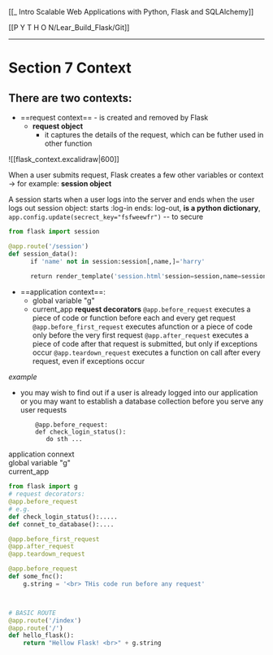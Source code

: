 
[[_ Intro Scalable Web Applications with Python, Flask and SQLAlchemy]]

[[P Y T H O N/Lear_Build_Flask/Git]]


---
# Section 7 Context
## There are two contexts:
- ==request context== - is created and removed by Flask  
	- __request object__
		- it captures the details of the request, which can be futher used in other function

![[flask_context.excalidraw|600]]

When a user submits request, Flask creates a few other variables or context -> for example: __session object__ 

A session starts when a user logs into the server and ends when the user logs out
session object: starts :log-in ends: log-out, __is a 
python dictionary__,
`app.config.update(secrect_key="fsfweewfr")` -- to secure  




```py
from flask import session

@app.route('/session')
def session_data():
      if 'name' not in session:session[,name,]='harry'
      
      return render_template('session.html'session=session,name=session['name'])  
```


- ==application context==:
	- global variable "g"
	- current_app
__request decorators__
	`@app.before_request` executes a piece of code or function before each and every get request
	`@app.before_first_request` executes afunction or a piece of code only before the very first request
	`@app.after_request` executes a piece of code after that request is submitted, but only if exceptions occur
	`@app.teardown_request` executes a function on call after every request, even if exceptions occur

_example_
- you may wish to find out if a user is already logged into our application or you may want to establish a database collection before you serve any user requests
	```
		@app.before_request:
		def check_login_status():
		   do sth ...
	```

application connext  
global variable "g"  
current_app  
```py
from flask import g
# request decorators:
@app.before_request
# e.g.
def check_login_status():.....
def connet_to_database():.... 

@app.before_first_request
@app.after_request
@app.teardown_request  
```
  

```py
@app.before_request
def some_fnc():
    g.string = '<br> THis code run before any request'



# BASIC ROUTE
@app.route('/index')
@app.route('/')
def hello_flask():
    return "Hellow Flask! <br>" + g.string

```













